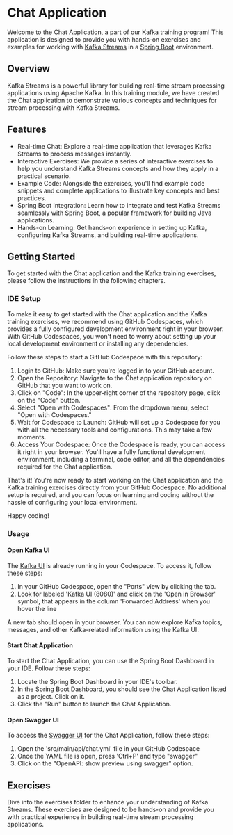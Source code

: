 # Chat Application

Welcome to the Chat Application, a part of our Kafka training program! This application is designed to provide you with hands-on exercises and examples for working with [Kafka Streams](https://kafka.apache.org/documentation/streams/) in a [Spring Boot](https://spring.io/projects/spring-boot) environment.

## Overview

Kafka Streams is a powerful library for building real-time stream processing applications using Apache Kafka. In this training module, we have created the Chat application to demonstrate various concepts and techniques for stream processing with Kafka Streams.

## Features

* Real-time Chat: Explore a real-time application that leverages Kafka Streams to process messages instantly.
* Interactive Exercises: We provide a series of interactive exercises to help you understand Kafka Streams concepts and how they apply in a practical scenario.
* Example Code: Alongside the exercises, you'll find example code snippets and complete applications to illustrate key concepts and best practices.
* Spring Boot Integration: Learn how to integrate and test Kafka Streams seamlessly with Spring Boot, a popular framework for building Java applications.
* Hands-on Learning: Get hands-on experience in setting up Kafka, configuring Kafka Streams, and building real-time applications.

## Getting Started

To get started with the Chat application and the Kafka training exercises, please follow the instructions in the following chapters.

### IDE Setup

To make it easy to get started with the Chat application and the Kafka training exercises, we recommend using GitHub Codespaces, which provides a fully configured development environment right in your browser. With GitHub Codespaces, you won't need to worry about setting up your local development environment or installing any dependencies.

Follow these steps to start a GitHub Codespace with this repository:

1. Login to GitHub: Make sure you're logged in to your GitHub account.
2. Open the Repository: Navigate to the Chat application repository on GitHub that you want to work on.
3. Click on "Code": In the upper-right corner of the repository page, click on the "Code" button.
4. Select "Open with Codespaces": From the dropdown menu, select "Open with Codespaces."
5. Wait for Codespace to Launch: GitHub will set up a Codespace for you with all the necessary tools and configurations. This may take a few moments.
6. Access Your Codespace: Once the Codespace is ready, you can access it right in your browser. You'll have a fully functional development environment, including a terminal, code editor, and all the dependencies required for the Chat application.

That's it! You're now ready to start working on the Chat application and the Kafka training exercises directly from your GitHub Codespace. No additional setup is required, and you can focus on learning and coding without the hassle of configuring your local environment.

Happy coding!

### Usage

#### Open Kafka UI

The [Kafka UI](https://github.com/provectus/kafka-ui) is already running in your Codespace. To access it, follow these steps:

1. In your GitHub Codespace, open the "Ports" view by clicking the tab.
2. Look for labeled 'Kafka UI (8080)' and click on the 'Open in Browser' symbol, that appears in the column 'Forwarded Address' when you hover the line

A new tab should open in your browser. You can now explore Kafka topics, messages, and other Kafka-related information using the Kafka UI.

#### Start Chat Application

To start the Chat Application, you can use the Spring Boot Dashboard in your IDE. Follow these steps:

1. Locate the Spring Boot Dashboard in your IDE's toolbar.
2. In the Spring Boot Dashboard, you should see the Chat Application listed as a project. Click on it.
3. Click the "Run" button to launch the Chat Application.

#### Open Swagger UI

To access the [Swagger UI](https://swagger.io/tools/swagger-ui/) for the Chat Application, follow these steps:

1. Open the 'src/main/api/chat.yml' file in your GitHub Codespace
2. Once the YAML file is open, press 'Ctrl+P' and type "swagger"
3. Click on the "OpenAPI: show preview using swagger" option.

## Exercises

Dive into the exercises folder to enhance your understanding of Kafka Streams. These exercises are designed to be hands-on and provide you with practical experience in building real-time stream processing applications.
